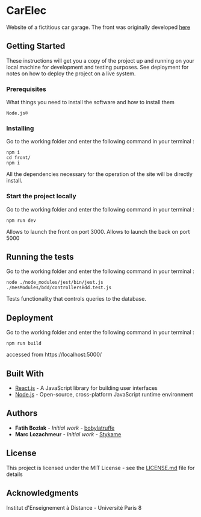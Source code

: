 # CarElec

Website of a fictitious car garage.
The front was originally developed [here](https://github.com/bobylatruffe/carelec4-front)

## Getting Started

These instructions will get you a copy of the project up and running on your local machine for development and testing purposes. See deployment for notes on how to deploy the project on a live system.

### Prerequisites

What things you need to install the software and how to install them

```
Node.js®
```

### Installing

Go to the working folder and enter the following command in your terminal :

```
npm i
cd front/
npm i
```

All the dependencies necessary for the operation of the site will be directly install.

### Start the project locally

Go to the working folder and enter the following command in your terminal :

```
npm run dev
```
Allows to launch the front on port 3000.
Allows to launch the back on port 5000

## Running the tests

Go to the working folder and enter the following command in your terminal :

```
node ./node_modules/jest/bin/jest.js ./mesModules/bdd/controllersBdd.test.js
```
Tests functionality that controls queries to the database.

## Deployment

Go to the working folder and enter the following command in your terminal :
```
npm run build
```
accessed from https://localhost:5000/

## Built With

* [React.js](https://reactjs.org/docs/getting-started.html) - A JavaScript library for building user interfaces
* [Node.js](https://nodejs.org/en/docs/) - Open-source, cross-platform JavaScript runtime environment

## Authors

* **Fatih Bozlak** - *Initial work* - [bobylatruffe](https://github.com/bobylatruffe)
* **Marc Lozachmeur** - *Initial work* - [Stykame](https://github.com/Stykame)

## License

This project is licensed under the MIT License - see the [LICENSE.md](LICENSE.md) file for details

## Acknowledgments

Institut d'Enseignement à Distance - Université Paris 8
